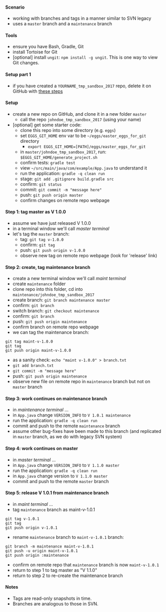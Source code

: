 
#### Scenario

* working with branches and tags in a manner similar to SVN legacy 
* uses a `master` branch and a `maintenance` branch

#### Tools

* ensure you have Bash, Gradle, Git
* install Tortoise for Git
* [optional] install `ungit`: `npm install -g ungit`. This is one way to view Git changes.

#### Setup part 1

* if you have created a `YOURNAME_tmp_sandbox_2017` repo, delete it on GitHub with [these steps](../reference_doc/DeleteRepo.md)

#### Setup

* create a new repo on GitHub, and clone it in a new folder `master`
    * call the repo `johndoe_tmp_sandbox_2017` (using your name)
* [optional] get some starter code:
    * clone this repo into some directory (e.g. `eggs`)
    * set `EGGS_GIT_HOME` env var to be `~/eggs/easter_eggs_for_git` directory
        * `export EGGS_GIT_HOME=[PATH]/eggs/easter_eggs_for_git`
    * in `master/johndoe_tmp_sandbox_2017`, run: `$EGGS_GIT_HOME/generate_project.sh` 
    * confirm tests: `gradle test`
    * view `~/src/main/java/com/example/App.java` to understand it
    * run the application: `gradle -q clean run`
    * stage: `git add .gitignore build.gradle src`
    * confirm: `git status`
    * commit: `git commit -m "message here"`
    * push: `git push origin master`
    * confirm changes on remote repo webpage

#### Step 1: tag master as V 1.0.0

* assume we have just released V 1.0.0
* in a terminal window we'll call _master terminal_
* let's tag the `master` branch:
    * tag: `git tag v-1.0.0`
    * confirm: `git tag`
    * push: `git push origin v-1.0.0`
    * observe new tag on remote repo webpage (look for 'release' link)

#### Step 2: create, tag maintenance branch

* create a new terminal window we'll call _maint terminal_
* create `maintenance` folder
* clone repo into this folder, cd into `maintenance/johndoe_tmp_sandbox_2017`
* create branch: `git branch maintenance master`
* confirm: `git branch`
* switch branch: `git checkout maintenance`
* confirm: `git branch`
* push: `git push origin maintenance`
* confirm branch on remote repo webpage
* we can tag the maintenance branch:
```
git tag maint-v-1.0.0
git tag
git push origin maint-v-1.0.0
```
* as a sanity check: `echo "maint v-1.0.0" > branch.txt`
* `git add branch.txt`
* `git commit -m "message here"`
* push: `git push origin maintenance`
* observe new file on remote repo in `maintenance` branch but not on `master` branch

#### Step 3: work continues on maintenance branch

* in _maintenance terminal_ ...
* in `App.java` change `VERSION_INFO` to `V 1.0.1 maintenance`
* run the application: `gradle -q clean run`
* commit and push to the remote `maintenance` branch
* assume other bug-fixes have been made to this branch (and replicated in `master` branch, as we do with legacy SVN system)

#### Step 4: work continues on master

* in _master terminal_ ...
* in `App.java` change `VERSION_INFO` to `V 1.1.0 master`
* run the application: `gradle -q clean run`
* in `App.java` change version to `V 1.1.0 master`
* commit and push to the remote `master` branch

#### Step 5: release V 1.0.1 from maintenance branch

* in _maint terminal_ ...
* tag `maintenance` branch as maint-v-1.0.1
```
git tag v-1.0.1
git tag
git push origin v-1.0.1
```
* rename `maintenance` branch to `maint-v-1.0.1` branch: 
```
git branch -m maintenance maint-v-1.0.1
git push -u origin maint-v-1.0.1
git push origin :maintenance
```
* confirm on remote repo that `maintenance` branch is now `maint-v-1.0.1`
* return to step 1 to tag master as "V 1.1.0"
* return to step 2 to re-create the maintenance branch

#### Notes

* Tags are read-only snapshots in time.
* Branches are analogous to those in SVN.

